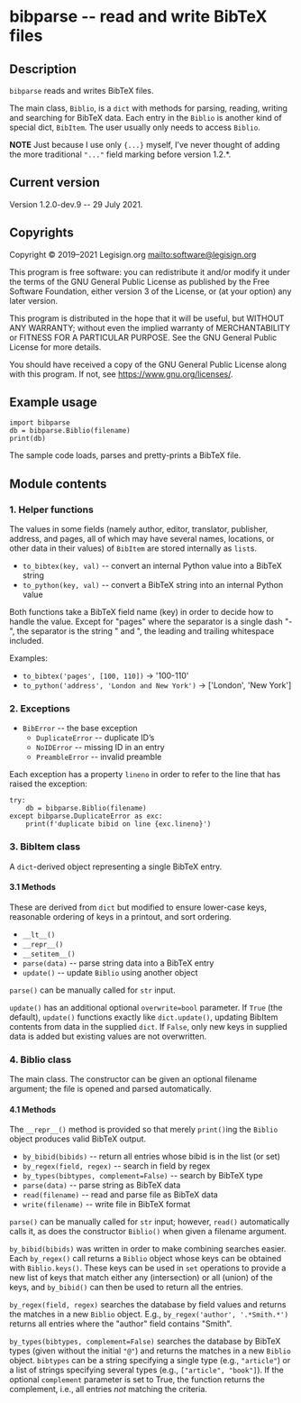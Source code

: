 # bibparse -- read and write BibTeX files

## Description

`bibparse` reads and writes BibTeX files.

The main class, `Biblio`, is a `dict` with methods for parsing, reading, writing and searching for BibTeX data. Each entry in the `Biblio` is another kind of special dict, `BibItem`. The user usually only needs to access `Biblio`.

**NOTE** Just because I use only `{...}` myself, I’ve never thought of adding the more traditional `"..."` field marking before version 1.2.*.

## Current version

Version 1.2.0-dev.9 -- 29 July 2021.

## Copyrights

Copyright © 2019–2021 Legisign.org <mailto:software@legisign.org>

This program is free software: you can redistribute it and/or modify it under the terms of the GNU General Public License as published by the Free Software Foundation, either version 3 of the License, or (at your option) any later version.

This program is distributed in the hope that it will be useful, but WITHOUT ANY WARRANTY; without even the implied warranty of MERCHANTABILITY or FITNESS FOR A PARTICULAR PURPOSE. See the GNU General Public License for more details.

You should have received a copy of the GNU General Public License along with this program.  If not, see <https://www.gnu.org/licenses/>.

## Example usage

    import bibparse
    db = bibparse.Biblio(filename)
    print(db)

The sample code loads, parses and pretty-prints a BibTeX file.

## Module contents

### 1. Helper functions

The values in some fields (namely author, editor, translator, publisher, address, and pages, all of which may have several names, locations, or other data in their values) of `BibItem` are stored internally as `list`s.

* `to_bibtex(key, val)` -- convert an internal Python value into a BibTeX string
* `to_python(key, val)` -- convert a BibTeX string into an internal Python value

Both functions take a BibTeX field name (key) in order to decide how to handle the value. Except for "pages" where the separator is a single dash "-", the separator is the string " and ", the leading and trailing whitespace included.

Examples:

*   `to_bibtex('pages', [100, 110])` →  '100-110'
*   `to_python('address', 'London and New York')` → ['London', 'New York']

### 2. Exceptions

* `BibError` -- the base exception
    * `DuplicateError` -- duplicate ID’s
    * `NoIDError` -- missing ID in an entry
    * `PreambleError` -- invalid preamble

Each exception has a property `lineno` in order to refer to the line that has raised the exception:

    try:
        db = bibparse.Biblio(filename)
    except bibparse.DuplicateError as exc:
        print(f'duplicate bibid on line {exc.lineno}')

### 3. BibItem class

A `dict`-derived object representing a single BibTeX entry.

#### 3.1 Methods

These are derived from `dict` but modified to ensure lower-case keys, reasonable ordering of keys in a printout, and sort ordering.

* `__lt__()`
* `__repr__()`
* `__setitem__()`
* `parse(data)` -- parse string data into a BibTeX entry
* `update()` -- update `Biblio` using another object

`parse()` can be manually called for `str` input.

`update()` has an additional optional `overwrite=bool` parameter. If `True` (the default), `update()` functions exactly like `dict.update()`, updating BibItem contents from data in the supplied `dict`. If `False`, only new keys in supplied data is added but existing values are not overwritten.

### 4. Biblio class

The main class. The constructor can be given an optional filename argument; the file is opened and parsed automatically.

#### 4.1  Methods

The `__repr__()` method is provided so that merely `print()`ing the `Biblio` object produces valid BibTeX output.

* `by_bibid(bibids)` -- return all entries whose bibid is in the list (or set)
* `by_regex(field, regex)` -- search in field by regex
* `by_types(bibtypes, complement=False)` -- search by BibTeX type
* `parse(data)`  -- parse string as BibTeX data
* `read(filename)` -- read and parse file as BibTeX data
* `write(filename)` -- write file in BibTeX format

`parse()` can be manually called for `str` input; however, `read()` automatically calls it, as does the constructor `Biblio()` when given a filename argument.

`by_bibid(bibids)` was written in order to make combining searches easier. Each `by_regex()` call returns a `Biblio` object whose keys can be obtained with `Biblio.keys()`. These keys can be used in `set` operations to provide a new list of keys that match either any (intersection) or all (union) of the keys, and `by_bibid()` can then be used to return all the entries.

`by_regex(field, regex)` searches the database by field values and returns the matches in a new `Biblio` object. E.g., `by_regex('author', '.*Smith.*')` returns all entries where the "author" field contains "Smith".

`by_types(bibtypes, complement=False)` searches the database by BibTeX types (given without the initial `"@"`) and returns the matches in a new `Biblio` object. `bibtypes` can be a string specifying a single type (e.g., `"article"`) or a list of strings specifying several types (e.g., `["article", "book"]`). If the optional `complement` parameter is set to True, the function returns the complement, i.e., all entries _not_ matching the criteria.

